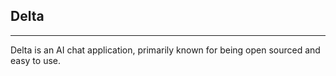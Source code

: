 ## Delta
---
Delta is an AI chat application, primarily known for being open sourced and easy to use.
